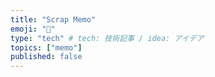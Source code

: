 ```yaml
---
title: "Scrap Memo"
emoji: "📝"
type: "tech" # tech: 技術記事 / idea: アイデア
topics: ["memo"]
published: false
---
```

